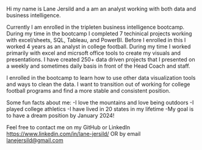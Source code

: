 Hi my name is Lane Jersild and a am an analyst working with both data and business intelligence.

Currently I am enrolled in the tripleten business intelligence bootcamp.  During my time in the bootcamp I completed 7 techinical projects working with excel/sheets, SQL, Tableau, and PowerBI.  Before I enrolled in this I worked 4 years as an analyst in college football.  During my time I worked primarily with excel and micrsoft office tools to create my visuals and presentations.  I have created 250+ data driven projects that I presented on a weekly and sometimes daily basis in front of the Head Coach and staff. 

I enrolled in the bootcamp to learn how to use other data visualization tools and ways to clean the data.  I want to transition out of working for college football programs and find a more stable and consistent position.

Some fun facts about me:
-I love the mountains and love being outdoors
-I played college athletics
-I have lived in 20 states in my lifetime
-My goal is to have a dream position by January 2024!

Feel free to contact me on my GitHub or LinkedIn https://www.linkedin.com/in/lane-jersild/ 
OR by email lanejersild@gmail.com





